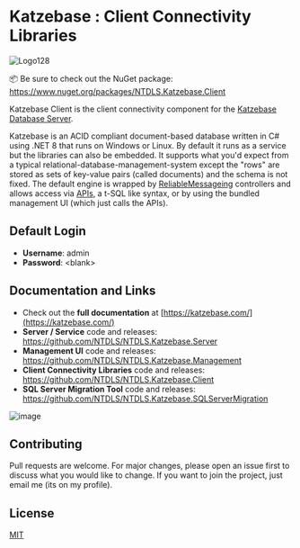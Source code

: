 # Katzebase : Client Connectivity Libraries
![Logo128](https://github.com/NTDLS/NTDLS.Katzebase.Client/assets/11428567/0fadde10-1067-4f9c-8eaa-eb555d78019d)

📦 Be sure to check out the NuGet package: https://www.nuget.org/packages/NTDLS.Katzebase.Client

Katzebase Client is the client connectivity component for the [Katzebase Database Server](https://github.com/NTDLS/NTDLS.Katzebase.Server).

Katzebase is an ACID compliant document-based database written in C# using .NET 8 that runs on Windows or Linux. By default it runs as a service but the libraries can also be embedded. It supports what you'd expect from a typical relational-database-management-system except the "rows" are stored as sets of key-value pairs (called documents) and the schema is not fixed. The default engine is wrapped by [ReliableMessageing](https://github.com/NTDLS/NTDLS.ReliableMessaging) controllers and allows access via [APIs](https://github.com/NTDLS/NTDLS.Katzebase.Client), a t-SQL like syntax, or by using the bundled management UI (which just calls the APIs).

## Default Login
 - **Username**: admin
 - **Password**: \<blank\>

## Documentation and Links
- Check out the **full documentation** at [https://katzebase.com/](https://katzebase.com/)
- **Server / Service** code and releases: https://github.com/NTDLS/NTDLS.Katzebase.Server
- **Management UI** code and releases: https://github.com/NTDLS/NTDLS.Katzebase.Management
- **Client Connectivity Libraries** code and releases: https://github.com/NTDLS/NTDLS.Katzebase.Client
- **SQL Server Migration Tool** code and releases: https://github.com/NTDLS/NTDLS.Katzebase.SQLServerMigration


![image](https://github.com/user-attachments/assets/1ecc9fbf-b8c1-44ce-b22c-332920e95f22)

## Contributing

Pull requests are welcome. For major changes, please open an issue first to discuss what you would like to change. If you want to join the project, just email me (its on my profile).

## License

[MIT](https://choosealicense.com/licenses/mit/)
